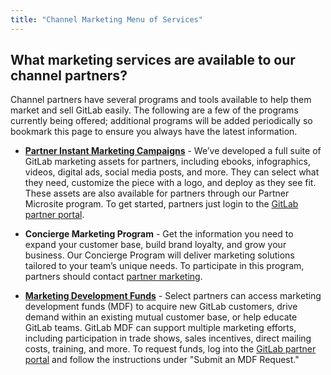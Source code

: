 ```yaml
---
title: "Channel Marketing Menu of Services"
---
```


## What marketing services are available to our channel partners?

Channel partners have several programs and tools available to help them market and sell GitLab easily. The following are a few of the programs currently being offered; additional programs will be added periodically so bookmark this page to ensure you always have the latest information.

- **[Partner Instant Marketing Campaigns](/handbook/marketing/channel-marketing/instant-campaigns/)** - Weʼve developed a full suite of GitLab marketing assets for partners, including ebooks, infographics, videos, digital ads, social media posts, and more. They can select what they need, customize the piece with a logo, and deploy as they see fit. These assets are also available for partners through our Partner Microsite program. To get started, partners just login to the [GitLab partner portal](https://partners.gitlab.com/english/).

- **Concierge Marketing Program** - Get the information you need to expand your customer base, build brand loyalty, and grow your business. Our Concierge Program will deliver marketing solutions tailored to your teamʼs unique needs. To participate in this program, partners should contact [partner marketing](mailto:Partner-Marketing@gitlab.com).

- **[Marketing Development Funds](/handbook/marketing/channel-marketing/#requesting-mdf-funds)** - Select partners can access marketing development funds (MDF) to acquire new GitLab customers, drive demand within an existing mutual customer base, or help educate GitLab teams. GitLab MDF can support multiple marketing efforts, including participation in trade shows, sales incentives, direct mailing costs, training, and more. To request funds, log into the [GitLab partner portal](https://partners.gitlab.com/english/) and follow the instructions under "Submit an MDF Request."
